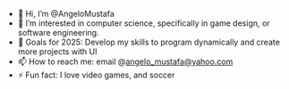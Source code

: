 - 👋 Hi, I’m @AngeloMustafa
- 👀 I’m interested in computer science, specifically in game design, or software engineering.
- 🥅 Goals for 2025: Develop my skills to program dynamically and create more projects with UI
- 📫 How to reach me: email @angelo_mustafa@yahoo.com
- ⚡ Fun fact: I love video games, and soccer

<!---
AngeloMustafa/AngeloMustafa is a  special ✨ repository because its `README.md` (this file) appears on your GitHub profile.
You can click the Preview link to take a look at your changes.
--->
